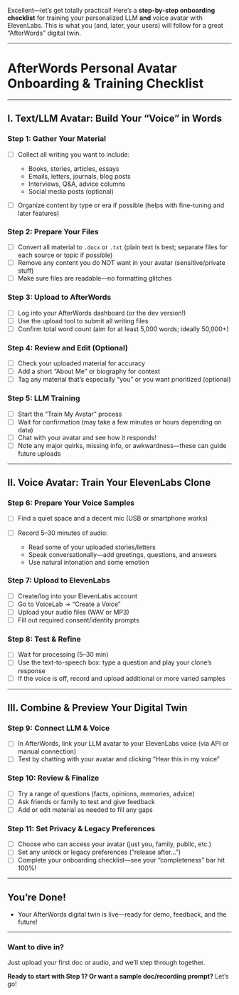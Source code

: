 Excellent—let’s get totally practical! Here’s a **step-by-step onboarding checklist** for training your personalized LLM **and** voice avatar with ElevenLabs. This is what you (and, later, your users) will follow for a great “AfterWords” digital twin.

---

# **AfterWords Personal Avatar Onboarding & Training Checklist**

---

## **I. Text/LLM Avatar: Build Your “Voice” in Words**

### **Step 1: Gather Your Material**

* [ ] Collect all writing you want to include:

  * Books, stories, articles, essays
  * Emails, letters, journals, blog posts
  * Interviews, Q\&A, advice columns
  * Social media posts (optional)
* [ ] Organize content by type or era if possible (helps with fine-tuning and later features)

### **Step 2: Prepare Your Files**

* [ ] Convert all material to `.docx` or `.txt` (plain text is best; separate files for each source or topic if possible)
* [ ] Remove any content you do NOT want in your avatar (sensitive/private stuff)
* [ ] Make sure files are readable—no formatting glitches

### **Step 3: Upload to AfterWords**

* [ ] Log into your AfterWords dashboard (or the dev version!)
* [ ] Use the upload tool to submit all writing files
* [ ] Confirm total word count (aim for at least 5,000 words; ideally 50,000+)

### **Step 4: Review and Edit (Optional)**

* [ ] Check your uploaded material for accuracy
* [ ] Add a short “About Me” or biography for context
* [ ] Tag any material that’s especially “you” or you want prioritized (optional)

### **Step 5: LLM Training**

* [ ] Start the “Train My Avatar” process
* [ ] Wait for confirmation (may take a few minutes or hours depending on data)
* [ ] Chat with your avatar and see how it responds!
* [ ] Note any major quirks, missing info, or awkwardness—these can guide future uploads

---

## **II. Voice Avatar: Train Your ElevenLabs Clone**

### **Step 6: Prepare Your Voice Samples**

* [ ] Find a quiet space and a decent mic (USB or smartphone works)
* [ ] Record 5–30 minutes of audio:

  * Read some of your uploaded stories/letters
  * Speak conversationally—add greetings, questions, and answers
  * Use natural intonation and some emotion

### **Step 7: Upload to ElevenLabs**

* [ ] Create/log into your ElevenLabs account
* [ ] Go to VoiceLab → “Create a Voice”
* [ ] Upload your audio files (WAV or MP3)
* [ ] Fill out required consent/identity prompts

### **Step 8: Test & Refine**

* [ ] Wait for processing (5–30 min)
* [ ] Use the text-to-speech box: type a question and play your clone’s response
* [ ] If the voice is off, record and upload additional or more varied samples

---

## **III. Combine & Preview Your Digital Twin**

### **Step 9: Connect LLM & Voice**

* [ ] In AfterWords, link your LLM avatar to your ElevenLabs voice (via API or manual connection)
* [ ] Test by chatting with your avatar and clicking “Hear this in my voice”

### **Step 10: Review & Finalize**

* [ ] Try a range of questions (facts, opinions, memories, advice)
* [ ] Ask friends or family to test and give feedback
* [ ] Add or edit material as needed to fill any gaps

### **Step 11: Set Privacy & Legacy Preferences**

* [ ] Choose who can access your avatar (just you, family, public, etc.)
* [ ] Set any unlock or legacy preferences (“release after…”)
* [ ] Complete your onboarding checklist—see your “completeness” bar hit 100%!

---

## **You’re Done!**

* Your AfterWords digital twin is live—ready for demo, feedback, and the future!

---

### **Want to dive in?**

Just upload your first doc or audio, and we’ll step through together.

**Ready to start with Step 1? Or want a sample doc/recording prompt?**
Let’s go!
